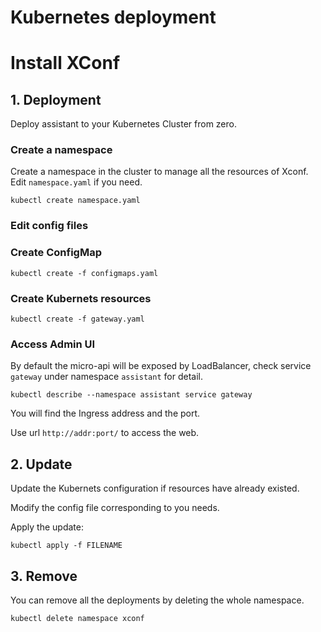 # Kubernetes deployment

# Install XConf

## 1. Deployment

Deploy assistant to your Kubernetes Cluster from zero.

### Create a namespace

Create a namespace in the cluster to manage all the resources of Xconf. Edit `namespace.yaml` if you need.

```kubectl create namespace.yaml```

### Edit config files

### Create ConfigMap

```
kubectl create -f configmaps.yaml
```

### Create Kubernets resources

```
kubectl create -f gateway.yaml
```

### Access Admin UI

By default the micro-api will be exposed by LoadBalancer, check service `gateway` under namespace `assistant` for detail.

`kubectl describe --namespace assistant service gateway`

You will find the Ingress address and the port.

Use url `http://addr:port/` to access the web.

## 2. Update

Update the Kubernets configuration if resources have already existed.

Modify the config file corresponding to you needs.

Apply the update:

```kubectl apply -f FILENAME```

## 3. Remove

You can remove all the deployments by deleting the whole namespace.

```kubectl delete namespace xconf```
